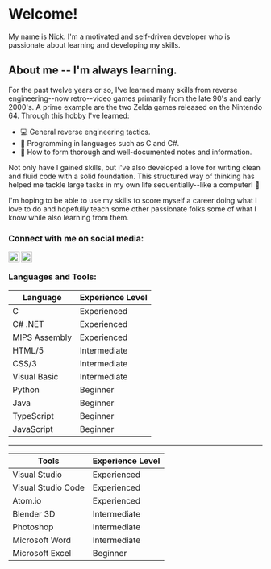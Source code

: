 # Welcome!
My name is Nick. I'm a motivated and self-driven developer who is passionate about learning and developing my skills.

## About me -- I'm always learning.
For the past twelve years or so, I've learned many skills from reverse engineering--now retro--video games primarily from the late 90's and early 2000's. A prime example are the two Zelda games released on the Nintendo 64. Through this hobby I've learned:
* 💻 General reverse engineering tactics.
* 💾 Programming in languages such as C and C#.
* 🌱 How to form thorough and well-documented notes and information.

Not only have I gained skills, but I've also developed a love for writing clean and fluid code with a solid foundation. This structured way of thinking has helped me tackle large tasks in my own life sequentially--like a computer! 🤖

I'm hoping to be able to use my skills to score myself a career doing what I love to do and hopefully teach some other passionate folks some of what I know while also learning from them. 

### Connect with me on social media:
[<img align="left" alt="CrookedPoe | YouTube" width="22px" src="https://cdn.jsdelivr.net/npm/simple-icons@v3/icons/youtube.svg" />][youtube]
[<img align="left" alt="DJInsomniaPro | Instagram" width="22px" src="https://cdn.jsdelivr.net/npm/simple-icons@v3/icons/instagram.svg" />][instagram]
<br />
### Languages and Tools:
| Language | Experience Level |
| --- | ----------- |
| C | Experienced |
| C# .NET| Experienced |
| MIPS Assembly | Experienced |
| HTML/5 | Intermediate |
| CSS/3 | Intermediate |
| Visual Basic | Intermediate
| Python | Beginner |
| Java | Beginner |
| TypeScript | Beginner |
| JavaScript | Beginner |
---
| Tools | Experience Level |
| --- | ----------- |
| Visual Studio | Experienced |
| Visual Studio Code | Experienced |
| Atom.io | Experienced |
| Blender 3D | Intermediate
| Photoshop | Intermediate |
| Microsoft Word | Intermediate |
| Microsoft Excel | Beginner |


[website]: https://nickjs.site
[youtube]: https://www.youtube.com/c/CrookedPoe
[instagram]: https://www.instagram.com/djinsomniapro/